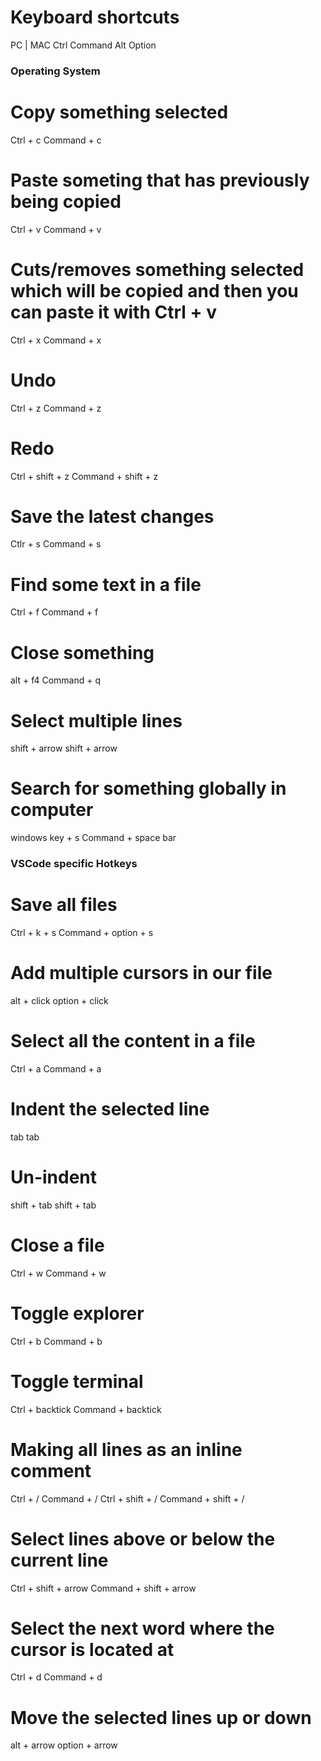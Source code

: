 # Keyboard shortcuts

PC          |           MAC
Ctrl                    Command
Alt                     Option

### Operating System
# Copy something selected
Ctrl + c                Command + c

# Paste someting that has previously being copied
Ctrl + v                Command + v

# Cuts/removes something selected which will be copied and then you can paste it with Ctrl + v
Ctrl + x                Command + x

# Undo
Ctrl + z                Command + z

# Redo
Ctrl + shift + z        Command + shift + z 

# Save the latest changes 
Ctlr + s                Command + s

# Find some text in a file
Ctrl + f                Command + f

# Close something
alt + f4                Command + q  

# Select multiple lines
shift + arrow           shift + arrow

# Search for something globally in computer
windows key + s         Command + space bar

### VSCode specific Hotkeys
# Save all files
Ctrl + k + s            Command + option + s

# Add multiple cursors in our file
alt + click             option + click

# Select all the content in a file
Ctrl + a                Command + a

# Indent the selected line
tab                     tab

# Un-indent
shift + tab             shift + tab

# Close a file
Ctrl + w                Command + w

# Toggle explorer
Ctrl + b                Command + b

# Toggle terminal
Ctrl + backtick         Command + backtick

# Making all lines as an inline comment
Ctrl + /                Command + /
Ctrl + shift + /        Command + shift + /

# Select lines above or below the current line
Ctrl + shift + arrow    Command + shift + arrow

# Select the next word where the cursor is located at
Ctrl + d                Command + d

# Move the selected lines up or down
alt + arrow             option + arrow